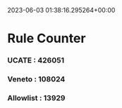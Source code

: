 2023-06-03 01:38:16.295264+00:00
# Rule Counter 
 ### UCATE : 426051

 ### Veneto : 108024

 ### Allowlist : 13929